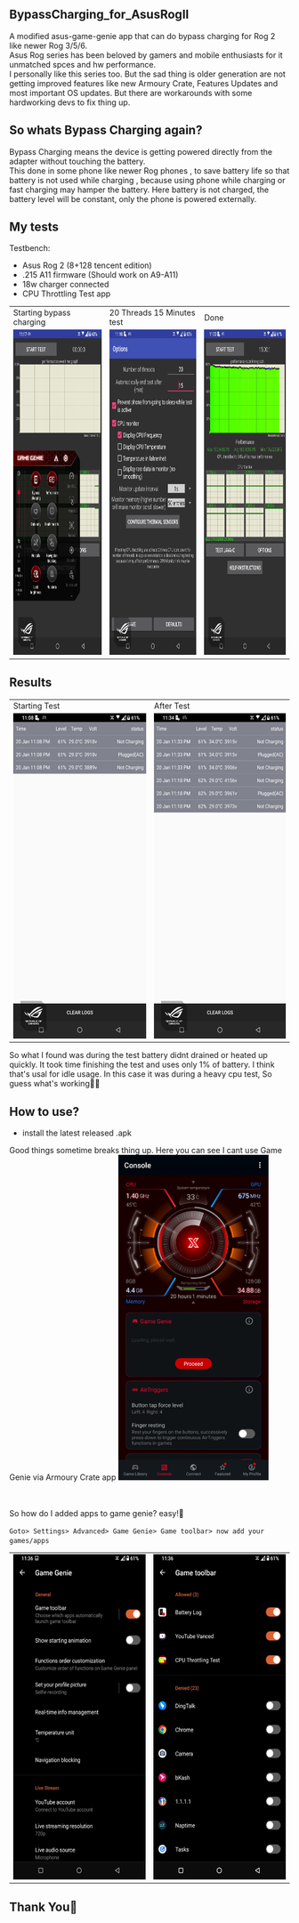 ## BypassCharging_for_AsusRogII
A modified asus-game-genie app that can do bypass charging for Rog 2 like newer Rog 3/5/6.<br>
Asus Rog series has been beloved by gamers and mobile enthusiasts for it unmatched spces and hw performance.<br>
I personally like this series too. But the sad thing is older generation are not getting improved features like new Armoury Crate, Features Updates and most important OS updates. But there are workarounds with some hardworking devs to fix thing up.

## So whats Bypass Charging again?

Bypass Charging means the device is getting powered directly from the adapter without touching the battery.<br>
This done in some phone like newer Rog phones , to save battery life so that battery is not used while charging , because using phone while charging or fast charging may hamper the battery. Here battery is not charged, the battery level will be constant, only the phone is powered externally.

## My tests
   Testbench:
 - Asus Rog 2 (8+128 tencent edition)
 - .215 A11 firmware (Should work on A9-A11)
 - 18w charger connected 
 - CPU Throttling Test app
<table>
  <tr>
    <td>Starting bypass charging</td>
     <td>20 Threads 15 Minutes test</td>
     <td>Done</td>
  </tr>
  <tr>
    <td><img src="https://github.com/Nayemhasan/BypassCharging_for_AsusRogII/blob/main/pics/2.jpg" width=270 height=585></td>
    <td><img src="https://github.com/Nayemhasan/BypassCharging_for_AsusRogII/blob/main/pics/3.jpg" width=270 height=585></td>
    <td><img src="https://github.com/Nayemhasan/BypassCharging_for_AsusRogII/blob/main/pics/4.jpg" width=270 height=585></td>
  </tr>
 </table>
 
 ## Results
 <table>
  <tr>
    <td>Starting Test</td>
     <td>After Test</td>
  </tr>
  <tr>
    <td><img src="https://github.com/Nayemhasan/BypassCharging_for_AsusRogII/blob/main/pics/1.batterylog1.jpg" width=270 height=585></td>
    <td><img src="https://github.com/Nayemhasan/BypassCharging_for_AsusRogII/blob/main/pics/5.batterylog2.jpg" width=270 height=585></td>
  </tr>
 </table>
 So what I found was during the test battery didnt drained or heated up quickly. It took time finishing the test and uses only 1% of battery. I think that's usal for idle usage. In this case it was during a heavy cpu test, So guess what's working🍉😁

## How to use?
 - install the latest released .apk

Good things sometime breaks thing up. Here you can see I cant use Game Genie via Armoury Crate app 
<img src="https://github.com/Nayemhasan/BypassCharging_for_AsusRogII/blob/main/pics/6.step1.jpg" width=270 height=585></td>

<br>
<br>
So how do I added apps to game genie? easy!🍉

`Goto> Settings> Advanced> Game Genie> Game toolbar> now add your games/apps`
 <table>
  <tr>
    <td><img src="https://github.com/Nayemhasan/BypassCharging_for_AsusRogII/blob/main/pics/7.step2.jpg" width=270 height=585></td>
    <td><img src="https://github.com/Nayemhasan/BypassCharging_for_AsusRogII/blob/main/pics/8.step3.jpg" width=270 height=585></td>
  </tr>
 </table>

## Thank You🍉


